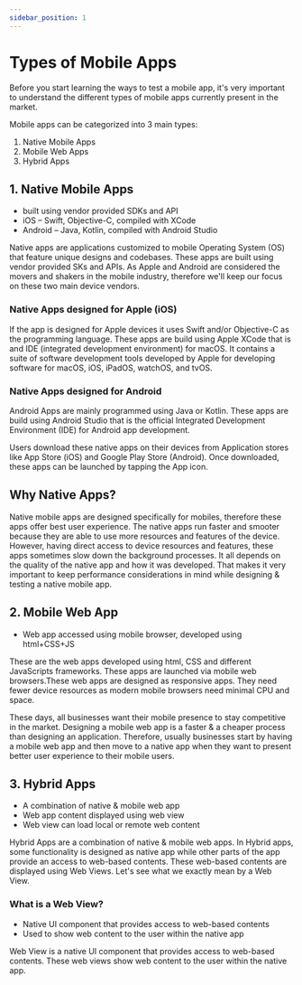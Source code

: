 ```yaml
---
sidebar_position: 1
---
```


# Types of Mobile Apps

Before you start learning the ways to test a mobile app, it's very important to understand the different types of mobile apps currently present in the market.

Mobile apps can be categorized into 3 main types:

1. Native Mobile Apps
2. Mobile Web Apps
3. Hybrid Apps

##	1. Native Mobile Apps
- built using vendor provided SDKs and API
- iOS – Swift, Objective-C, compiled with XCode
- Android – Java, Kotlin, compiled with Android Studio

Native apps are applications customized to mobile Operating System (OS) that feature unique designs and codebases. These apps are built using vendor provided SKs and APIs. As Apple and Android are considered the movers and shakers in the mobile industry, therefore we'll keep our focus on these two main device vendors. 

### Native Apps designed for Apple (iOS)
If the app is designed for Apple devices it uses Swift and/or Objective-C as the programming language. These apps are build using Apple XCode that is and IDE (integrated development environment) for macOS. It contains a suite of software development tools developed by Apple for developing software for macOS, iOS, iPadOS, watchOS, and tvOS. 

### Native Apps designed for Android
Android Apps are mainly programmed using Java or Kotlin. These apps are build using Android Studio that is the official Integrated Development Environment (IDE) for Android app development. 

Users download these native apps on their devices from Application stores like App Store (iOS) and Google Play Store (Android). Once downloaded, these apps can be launched by tapping the App icon.

## Why Native Apps?
Native mobile apps are designed specifically for mobiles, therefore these apps offer best user experience. 
The native apps run faster and smooter because they are able to use more resources and features of the device. However, having direct access to device resources and features, these apps sometimes slow down the background processes. It all depends on the quality of the native app and how it was developed. That makes it very important to keep performance considerations in mind while designing & testing a native mobile app.

## 2. Mobile Web App
- Web app accessed using mobile browser, developed using html+CSS+JS

These are the web apps developed using html, CSS and different JavaScripts frameworks. These apps are launched via mobile web browsers.These web apps are designed as responsive apps. They need fewer device resources as modern mobile browsers need minimal CPU and space.

These days, all businesses want their mobile presence to stay competitive in the market. Designing a mobile web app is a faster & a cheaper process than designing an application. Therefore, usually businesses start by having a mobile web app and then move to a native app when they want to present better user experience to their mobile users.

##	3. Hybrid Apps
- A combination of native & mobile web app
- Web app content displayed using web view
- Web view can load local or remote web content

Hybrid Apps are a combination of native & mobile web apps. In Hybrid apps, some functionality is designed as native app while other parts of the app provide an access to web-based contents. These web-based contents are displayed using Web Views. Let's see what we exactly mean by a Web View.

### What is a Web View?
-	Native UI component that provides access to web-based contents
-	Used to show web content to the user within the native app

Web View is a native UI component that provides access to web-based contents. These web views show web content to the user within the native app.